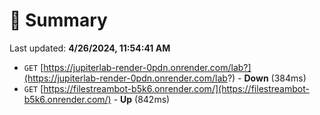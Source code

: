 # 📖 Summary
Last updated: **4/26/2024, 11:54:41 AM**

- `GET` [https://jupiterlab-render-0pdn.onrender.com/lab?](https://jupiterlab-render-0pdn.onrender.com/lab?) - **Down** (384ms)
- `GET` [https://filestreambot-b5k6.onrender.com/](https://filestreambot-b5k6.onrender.com/) - **Up** (842ms)
